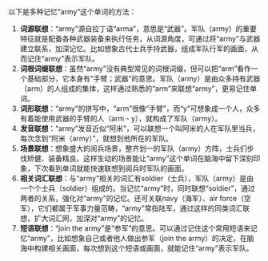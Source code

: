 以下是多种记忆“army”这个单词的方法：
1. **词源联想**：“army”源自拉丁语“arma”，意思是“武器”。军队（army）的重要特征就是配备各种武器装备来执行任务，从词源角度，可通过将“army”与武器建立联系，加深记忆。比如想象古代士兵手持武器，组成军队行军的画面，从而记住“army”表示军队。
2. **词根词缀联想**：虽然“army”没有典型常见的词根词缀，但可以把“arm”看作一个基础部分，它本身有“手臂；武器”的意思。军队（army）是由众多持有武器（arm）的人组成的集体，这样通过熟悉的“arm”来联想“army”，更易记住单词。
3. **词形联想**：“army”的拼写中，“arm”很像“手臂”，而“y”可想象成一个人，众多有着能使用武器的手臂的人（arm - y），就构成了军队（army）。
4. **发音联想**：“army”发音近似“阿米”，可以联想一个叫阿米的人在军队里当兵，每次念到“阿米（army）”，就想到他所在的军队。
5. **场景联想**：想象盛大的阅兵场景，整齐划一的军队（army）方阵，士兵们步伐矫健、装备精良。这样生动的场景能让“army”这个单词在脑海中留下深刻印象，下次看到单词就能快速联想到阅兵时军队的画面。
6. **相关词汇联想**：与“army”相关的词汇有soldier（士兵），军队（army）是由一个个士兵（soldier）组成的。当记忆“army”时，同时联想“soldier”，通过两者的关系，强化对“army”的记忆。还可关联navy（海军）、air force（空军），它们都属于军事力量范畴，“army”常指陆军，通过这样的同类词汇联想，扩大词汇网，加深对“army”的记忆。
7. **短语联想**：“join the army”是“参军”的意思。可以通过记住这个常用短语来记忆“army”，比如想象自己或者他人做出参军（join the army）的决定，在脑海中构建相关画面，每次想到这个短语或画面，就能记住“army”表示军队。 